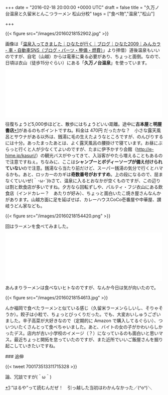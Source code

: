 
+++
date = "2016-02-18 20:00:00 +0000 UTC"
draft = false
title = "久万ノ台温泉と久留米とんこつラーメン 松山分校"
tags = ["食べ物","温泉","松山"]

+++


{{< figure src="/images/20160218152902.jpg"  >}}

画像は「<a href="http://minkara.carview.co.jp/userid/660215/blog/31213572/">温泉入ってきました｜ひなたが行く｜ブログ｜ひなた2009｜みんカラ - 車・自動車SNS（ブログ・パーツ・整備・燃費）</a>」より拝借）道後温泉もいいのですが、自宅（山越）からは電車に乗る必要があり、ちょっと面倒。なので、日頃は衣山（徒歩15分ぐらい）にある「**久万ノ台温泉**」を使っています。<iframe src="//hatenablog-parts.com/embed?url=http%3A%2F%2Fe-hime.jp%2Fonsen%2F" title="天然温泉久万の台温泉　四国愛媛県松山市の健康温泉" class="embed-card embed-webcard" scrolling="no" frameborder="0" style="display: block; width: 100%; height: 155px; max-width: 500px; margin: 10px 0px;"></iframe>往復ちょうど5,000歩ほどと、散歩にはちょうどいい距離。途中に**古本屋**と**明屋書店**<a href="#f-3ec63ad3" name="fn-3ec63ad3" title="“はるや”って読むんだぜ！　引っ越した当初はわかんなかった／(^o^)＼">*1</a>があるのもポイントですね。料金は 470円 だったかな？　小さな露天風呂とサウナがある以外は、銭湯に毛の生えたようなところですが、のんびりするには十分。あったまったあとは、よく露天風呂の腰掛けで寝ています。お昼にぶらっと行くと人が少なくてよいのですが、たまに伊予かすり会館（<a href="http://e-hime.jp/kasuri/">http://e-hime.jp/kasuri/</a>）の観光バスがやってきて、入浴客がやたら増えることもあるので注意ですねぇ。ちなみに、ここは**シャンプーとボディーソープが備え付けられていない**ので注意。銭湯なら当たり前だけど、スーパー銭湯の気分で行くとハマるかも。あと、ロッカーのカギは**奇数番号がおすすめ**。上の段になるので、屈まなくていいぜ(｀･ω･´)bさて、温泉に入るとおなかが空くものですが、この辺りは割と飲食店が多いですね。夕方なら回転ずしや、パルティ・フジ衣山にある飲食店（インドカレー？　あたりが好み）、ちょっと面白いたこ焼き屋さんなんかがあります。山越方面に足を延ばせば、カレーハウスCoCo壱番屋や中華屋、讃岐うどん家なども。

{{< figure src="/images/20160218154420.png"  >}}

回はラーメンを食べてみました。<iframe src="//hatenablog-parts.com/embed?url=http%3A%2F%2Ftabelog.com%2Fehime%2FA3801%2FA380101%2F38000137%2F" title="久留米とんこつラーメン 松山分校 (衣山/ラーメン)" class="embed-card embed-webcard" scrolling="no" frameborder="0" style="display: block; width: 100%; height: 155px; max-width: 500px; margin: 10px 0px;"></iframe>あんまりラーメンは食べないヒトなのですが、なんか今日は気が向いたので。

{{< figure src="/images/20160218154613.jpg"  >}}

んか福岡で食べたラーメンと似ている感じ（久留米ラーメンらしいし、そりゃそうか）。餃子は小粒で、ちょっとびっくりだった。でも、大変おいしゅうございました。辛子高菜が大好きなので（定期的に Amazon で購入してるぐらい）、ついついたくさんとって食べちゃいました。あと、バイトの女の子がかわいらしかったデス。店内が古い小学校のイメージ（？）になっているのも面白いと思いマス。最近ちょっと開拓を怠っていたのですが、また近所でいいご飯屋さんを掘り起こしていきたいですね。

<div class="section">
    ### 追伸
    

{{< tweet 700173513311715328 >}}

論、冗談ですが(＾ω＾)

</div><div class="footnote">
<a href="#fn-3ec63ad3" name="f-3ec63ad3" class="footnote-number">*1</a><span class="footnote-delimiter">:</span><span class="footnote-text">“はるや”って読むんだぜ！　引っ越した当初はわかんなかった／(^o^)＼</span>
</div>

